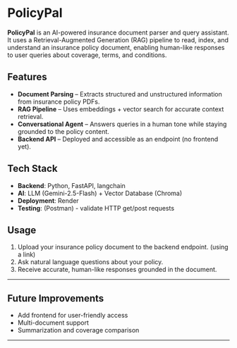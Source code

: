 # PolicyPal

**PolicyPal** is an AI-powered insurance document parser and query assistant.  
It uses a Retrieval-Augmented Generation (RAG) pipeline to read, index, and understand an insurance policy document, enabling human-like responses to user queries about coverage, terms, and conditions.

## Features
- **Document Parsing** – Extracts structured and unstructured information from insurance policy PDFs.
- **RAG Pipeline** – Uses embeddings + vector search for accurate context retrieval.
- **Conversational Agent** – Answers queries in a human tone while staying grounded to the policy content.
- **Backend API** – Deployed and accessible as an endpoint (no frontend yet).

## Tech Stack
- **Backend**: Python, FastAPI, langchain
- **AI**: LLM (Gemini-2.5-Flash) + Vector Database (Chroma)
- **Deployment**: Render
- **Testing**: (Postman) - validate HTTP get/post requests

## Usage
1. Upload your insurance policy document to the backend endpoint. (using a link)
2. Ask natural language questions about your policy.
3. Receive accurate, human-like responses grounded in the document.

---

## Future Improvements
- Add frontend for user-friendly access
- Multi-document support
- Summarization and coverage comparison

---
